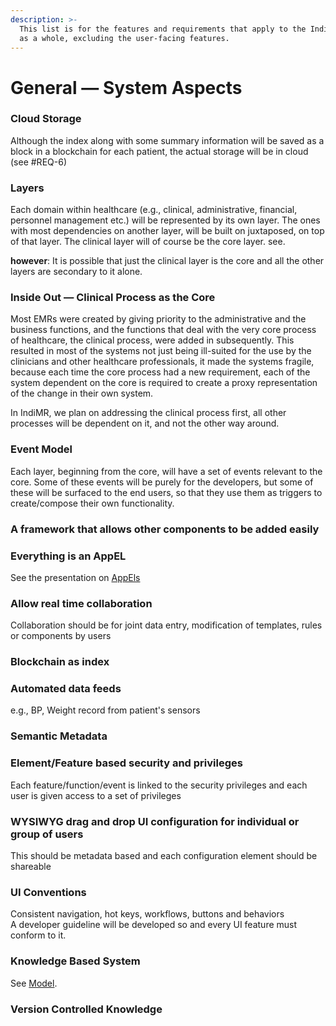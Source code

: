 ```yaml
---
description: >-
  This list is for the features and requirements that apply to the IndiMR system
  as a whole, excluding the user-facing features.
---
```


# General — System Aspects

### Cloud Storage

Although the index along with some summary information will be saved as a block in a blockchain for each patient, the actual storage will be in cloud \(see \#REQ-6\)

### Layers

Each domain within healthcare \(e.g., clinical, administrative, financial, personnel management etc.\) will be represented by its own layer. The ones with most dependencies on another layer, will be built on juxtaposed, on top of that layer. The clinical layer will of course be the core layer. see.

**however**: It is possible that just the clinical layer is the core and all the other layers are secondary to it alone.

### Inside Out — Clinical Process as the Core

Most EMRs were created by giving priority to the administrative and the business functions, and the functions that deal with the very core process of healthcare, the clinical process, were added in subsequently. This resulted in most of the systems not just being ill-suited for the use by the clinicians and other healthcare professionals, it made the systems fragile, because each time the core process had a new requirement, each of the system dependent on the core is required to create a proxy representation of the change in their own system.

In IndiMR, we plan on addressing the clinical process first, all other processes will be dependent on it, and not the other way around.

### Event Model

Each layer, beginning from the core, will have a set of events relevant to the core. Some of these events will be purely for the developers, but some of these will be surfaced to the end users, so that they use them as triggers to create/compose their own functionality.

### A framework that allows other components to be added easily

### Everything is an AppEL

See the presentation on [AppEls](https://drive.google.com/file/d/0B_Xhq_LX40MnenA1dlZ5cy1iUVE/edit?usp=sharing)

### Allow real time collaboration

Collaboration should be for joint data entry, modification of templates, rules or components by users

### Blockchain as index

### Automated data feeds

e.g., BP, Weight record from patient's sensors

### Semantic Metadata

### Element/Feature based security and privileges

Each feature/function/event is linked to the security privileges and each user is given access to a set of privileges

### WYSIWYG drag and drop UI configuration for individual or group of users

This should be metadata based and each configuration element should be shareable

### UI Conventions

Consistent navigation, hot keys, workflows, buttons and behaviors  
 A developer guideline will be developed so and every UI feature must conform to it.

### Knowledge Based System

See [Model](https://reqs.indimr.org/~/edit/drafts/-LGtTgl_Aw3EZhKaTf3p/model).

### Version Controlled Knowledge

